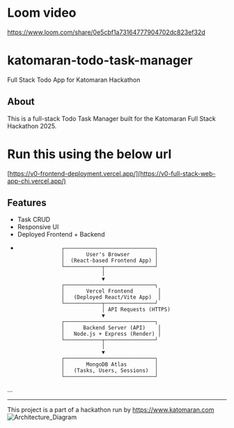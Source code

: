 # Loom video
https://www.loom.com/share/0e5cbf1a73164777904702dc823ef32d
# katomaran-todo-task-manager
Full Stack Todo App for Katomaran Hackathon
## About
This is a full-stack Todo Task Manager built for the Katomaran Full Stack Hackathon 2025.
# Run this using the below url
[https://v0-frontend-deployment.vercel.app/](https://v0-full-stack-web-app-chi.vercel.app/)

## Features
- Task CRUD
- Responsive UI
- Deployed Frontend + Backend
-                   ┌─────────────────────────────┐
                    │       User's Browser        │
                    │  (React-based Frontend App) │
                    └────────────┬────────────────┘
                                 │
                                 ▼
                    ┌─────────────────────────────┐
                    │       Vercel Frontend        │
                    │   (Deployed React/Vite App)  │
                    └────────────┬────────────────┘
                                 │ API Requests (HTTPS)
                                 ▼
                    ┌─────────────────────────────┐
                    │      Backend Server (API)    │
                    │   Node.js + Express (Render) │
                    └────────────┬────────────────┘
                                 │
                                 ▼
                    ┌─────────────────────────────┐
                    │       MongoDB Atlas         │
                    │   (Tasks, Users, Sessions)  │
                    └─────────────────────────────┘


...

---

This project is a part of a hackathon run by https://www.katomaran.com
![Architecture_Diagram](https://github.com/user-attachments/assets/707182b1-a6ba-406f-9f84-fd0914e9ac4e)
